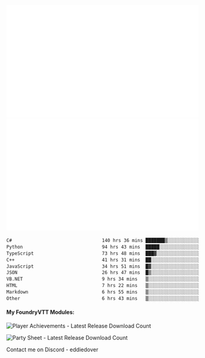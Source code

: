 
![](https://raw.githubusercontent.com/eddiedover/ghstats/master/generated/overview.svg)
![](https://raw.githubusercontent.com/eddiedover/ghstats/master/generated/languages.svg)

<!--START_SECTION:waka-->

```txt
C#                                 140 hrs 36 mins ███████▒░░░░░░░░░░░░░░░░░   29.04 %
Python                             94 hrs 43 mins  █████░░░░░░░░░░░░░░░░░░░░   19.56 %
TypeScript                         73 hrs 48 mins  ███▓░░░░░░░░░░░░░░░░░░░░░   15.24 %
C++                                41 hrs 31 mins  ██░░░░░░░░░░░░░░░░░░░░░░░   08.58 %
JavaScript                         34 hrs 51 mins  █▓░░░░░░░░░░░░░░░░░░░░░░░   07.20 %
JSON                               26 hrs 47 mins  █▒░░░░░░░░░░░░░░░░░░░░░░░   05.53 %
VB.NET                             9 hrs 34 mins   ▒░░░░░░░░░░░░░░░░░░░░░░░░   01.98 %
HTML                               7 hrs 22 mins   ▒░░░░░░░░░░░░░░░░░░░░░░░░   01.52 %
Markdown                           6 hrs 55 mins   ▒░░░░░░░░░░░░░░░░░░░░░░░░   01.43 %
Other                              6 hrs 43 mins   ▒░░░░░░░░░░░░░░░░░░░░░░░░   01.39 %
```

<!--END_SECTION:waka-->

#### My FoundryVTT Modules:

  ![Player Achievements - Latest Release Download Count](https://img.shields.io/badge/dynamic/json?label=Player%20Achievements%20-%20Downloads@latest&query=assets%5B1%5D.download_count&url=https%3A%2F%2Fapi.github.com%2Frepos%2FEddieDover%2Ffvtt-player-achievements%2Freleases%2Flatest)

  ![Party Sheet - Latest Release Download Count](https://img.shields.io/badge/dynamic/json?label=Party%20Sheet%20-%20Downloads@latest&query=assets%5B1%5D.download_count&url=https%3A%2F%2Fapi.github.com%2Frepos%2FEddieDover%2Ffvtt-party-sheet%2Freleases%2Flatest)

<a rel="me" href="https://techhub.social/@EddieDover"></a>

Contact me on Discord - eddiedover
